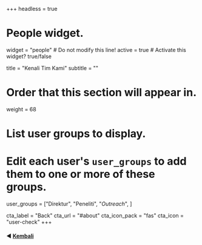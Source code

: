 +++
headless = true

# People widget.
widget = "people"  # Do not modify this line!
active = true  # Activate this widget? true/false

title = "Kenali Tim Kami"
subtitle = ""

# Order that this section will appear in.
weight = 68

# List user groups to display.
#   Edit each user's `user_groups` to add them to one or more of these groups.
user_groups = ["Direktur",
               "Peneliti",
               "_Outreach_",
              ]

cta_label = "Back"
  cta_url = "#about"
  cta_icon_pack = "fas"
  cta_icon = "user-check"
+++
#### :arrow_backward: [Kembali](/author-detil/)
